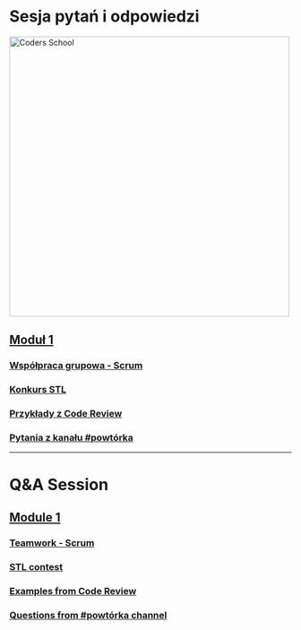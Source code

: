 # Sesja pytań i odpowiedzi

<a href="https://coders.school">
    <img width="500" data-src="coders_school_logo.png" src="coders_school_logo.png" alt="Coders School" class="plain">
</a>

## [Moduł 1](module1/index.pl.html)

### [Współpraca grupowa - Scrum](module1/01_scrum.pl.md)

### [Konkurs STL](module1/02_konkurs.pl.md)

### [Przykłady z Code Review](module1/03_code-review.pl.md)

### [Pytania z kanału #powtórka](module1/04_repetition.pl.md)

___

# Q&A Session

## [Module 1](module1/index.en.html)

### [Teamwork - Scrum](module1/01_scrum.en.md)

### [STL contest](module1/02_konkurs.en.md)

### [Examples from Code Review](module1/03_code-review.en.md)

### [Questions from #powtórka channel](module1/04_repetition.en.md)